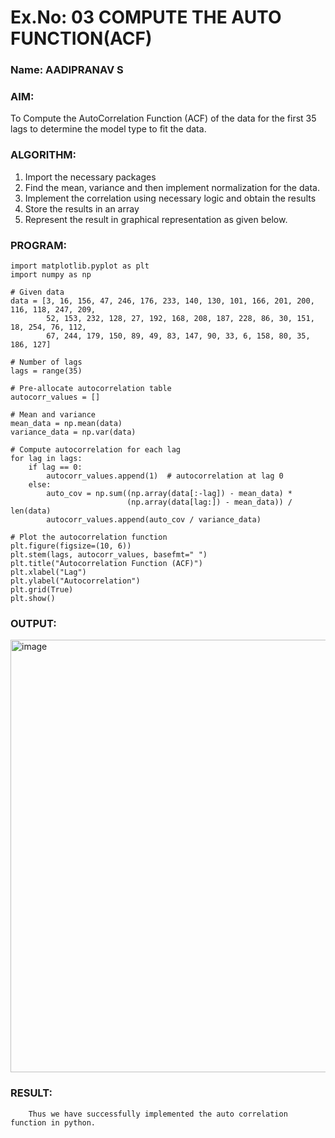 # Ex.No: 03   COMPUTE THE AUTO FUNCTION(ACF)

### Name: AADIPRANAV S

### AIM:
To Compute the AutoCorrelation Function (ACF) of the data for the first 35 lags to determine the model
type to fit the data.
### ALGORITHM:
1. Import the necessary packages
2. Find the mean, variance and then implement normalization for the data.
3. Implement the correlation using necessary logic and obtain the results
4. Store the results in an array
5. Represent the result in graphical representation as given below.
### PROGRAM:
```
import matplotlib.pyplot as plt
import numpy as np

# Given data
data = [3, 16, 156, 47, 246, 176, 233, 140, 130, 101, 166, 201, 200, 116, 118, 247, 209,
        52, 153, 232, 128, 27, 192, 168, 208, 187, 228, 86, 30, 151, 18, 254, 76, 112,
        67, 244, 179, 150, 89, 49, 83, 147, 90, 33, 6, 158, 80, 35, 186, 127]

# Number of lags
lags = range(35)

# Pre-allocate autocorrelation table
autocorr_values = []

# Mean and variance
mean_data = np.mean(data)
variance_data = np.var(data)

# Compute autocorrelation for each lag
for lag in lags:
    if lag == 0:
        autocorr_values.append(1)  # autocorrelation at lag 0
    else:
        auto_cov = np.sum((np.array(data[:-lag]) - mean_data) *
                          (np.array(data[lag:]) - mean_data)) / len(data)
        autocorr_values.append(auto_cov / variance_data)

# Plot the autocorrelation function
plt.figure(figsize=(10, 6))
plt.stem(lags, autocorr_values, basefmt=" ")
plt.title("Autocorrelation Function (ACF)")
plt.xlabel("Lag")
plt.ylabel("Autocorrelation")
plt.grid(True)
plt.show()
```
### OUTPUT:
<img width="1077" height="692" alt="image" src="https://github.com/user-attachments/assets/7144fbc7-1092-47b7-9fba-61be7503a901" />

### RESULT:
        Thus we have successfully implemented the auto correlation function in python.
